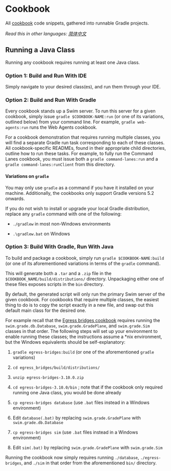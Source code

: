 # Cookbook

All [cookbook](https://swimos.org/tutorials/) code snippets, gathered into runnable Gradle projects.

*Read this in other languages: [简体中文](README.zh-cn.md)*

## Running a Java Class

Running any cookbook requires running at least one Java class.

### Option 1: Build and Run With IDE

Simply navigate to your desired class(es), and run them through your IDE.

### Option 2: Build and Run With Gradle

Every cookbook stands up a Swim server. To run this server for a given cookbook, simply issue `gradle $COOKBOOK-NAME:run` (or one of its variations, outlined below) from your command line. For example, `gradle web-agents:run` runs the Web Agents cookbook.

For a cookbook demonstration that requires running multiple classes, you will find a separate Gradle run task corresponding to each of these classes. All cookbook-specific READMEs, found in their appropriate child directories, outline how to run these tasks. For example, to fully run the Command Lanes cookbook, you must issue both a `gradle command-lanes:run` and a `gradle command-lanes:runClient` from this directory.

#### Variations on `gradle`

You may only use `gradle` as a command if you have it installed on your machine. Additionally, the cookbooks only support Gradle versions 5.2 onwards.

If you do not wish to install or upgrade your local Gradle distribution, replace any `gradle` command with one of the following:

- `./gradlew` in most non-Windows environments

- `.\gradlew.bat` on Windows

### Option 3: Build With Gradle, Run With Java

To build and package a cookbook, simply run `gradle $COOKBOOK-NAME:build` (or one of its aforementioned variations in terms of the `gradle` command).

This will generate both a `.tar` and a `.zip` file in the `$COOKBOOK_NAME/build/distributions/` directory. Unpackaging either one of these files exposes scripts in the `bin` directory.

By default, the generated script will only run the primary Swim server of the given cookbook. For cookbooks that require multiple classes, the easiest thing to do is to copy the script exactly in a new file, and swap out this default main class for the desired one.

For example recall that the [Egress bridges cookbook](/egress_bridges) requires running the `swim.grade.db.Database`, `swim.grade.GradePlane`, and `swim.grade.Sim` classes in that order. The following steps will set up your environment to enable running these classes; the instructions assume a *nix environment, but the Windows equivalents should be self-explanatory:

1. `gradle egress-bridges:build` (or one of the aforementioned `gradle` variations)

2. `cd egress_bridges/build/distributions/`

3. `unzip egress-bridges-3.10.0.zip`

4. `cd egress-bridges-3.10.0/bin` ; note that if the cookbook only required running one Java class, you would be done already

5. `cp egress-bridges database` (use `.bat` files instead in a Windows environment)

6. Edit `database(.bat)` by replacing `swim.grade.GradePlane` with `swim.grade.db.Database`

7. `cp egress-bridges sim` (use `.bat` files instead in a Windows environment)

8. Edit `sim(.bat)` by replacing `swim.grade.GradePlane` with `swim.grade.Sim`

Running the cookbook now simply requires running `./database`, `./egress-bridges`, and `./sim` in that order from the aforementioned `bin/` directory.
